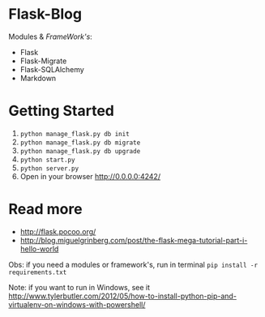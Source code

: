 # Flask-Blog 

Modules & *FrameWork's*:
* Flask
* Flask-Migrate
* Flask-SQLAlchemy
* Markdown

# Getting Started 

1. `` python manage_flask.py db init ``
2. `` python manage_flask.py db migrate ``
3. `` python manage_flask.py db upgrade ``
4. `` python start.py ``
5. `` python server.py ``
6. Open in your browser http://0.0.0.0:4242/

# Read more

* http://flask.pocoo.org/
* http://blog.miguelgrinberg.com/post/the-flask-mega-tutorial-part-i-hello-world


Obs: if you need a modules or framework's, run in terminal `` pip install -r requirements.txt ``

Note: if you want to run in Windows, see it http://www.tylerbutler.com/2012/05/how-to-install-python-pip-and-virtualenv-on-windows-with-powershell/
